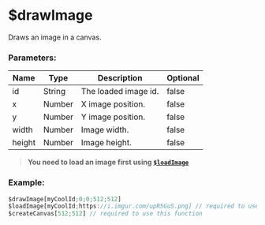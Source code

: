# $drawImage
Draws an image in a canvas.

### Parameters:
| Name     | Type      | Description            | Optional |
| -------- | --------- | ---------------------- | -------- |
| id       | String    | The loaded image id.   | false    |
| x        | Number    | X image position.      | false    |
| y        | Number    | Y image position.      | false    |
| width    | Number    | Image width.           | false    |
| height   | Number    | Image height.          | false    |

> **You need to load an image first using [`$loadImage`](functions/$loadImage)**

### Example:

```js
$drawImage[myCoolId;0;0;512;512]
$loadImage[myCoolId;https://i.imgur.com/upR5GuS.png] // required to use this function
$createCanvas[512;512] // required to use this function
```
